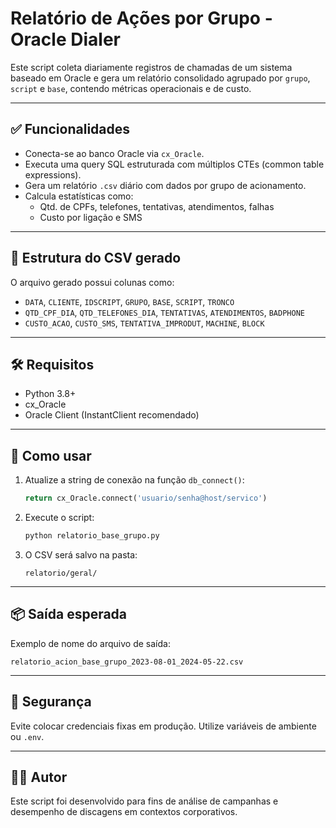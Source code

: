 # Relatório de Ações por Grupo - Oracle Dialer

Este script coleta diariamente registros de chamadas de um sistema baseado em Oracle e gera um relatório consolidado agrupado por `grupo`, `script` e `base`, contendo métricas operacionais e de custo.

---

## ✅ Funcionalidades

- Conecta-se ao banco Oracle via `cx_Oracle`.
- Executa uma query SQL estruturada com múltiplos CTEs (common table expressions).
- Gera um relatório `.csv` diário com dados por grupo de acionamento.
- Calcula estatísticas como:
  - Qtd. de CPFs, telefones, tentativas, atendimentos, falhas
  - Custo por ligação e SMS

---

## 🧾 Estrutura do CSV gerado

O arquivo gerado possui colunas como:

- `DATA`, `CLIENTE`, `IDSCRIPT`, `GRUPO`, `BASE`, `SCRIPT`, `TRONCO`
- `QTD_CPF_DIA`, `QTD_TELEFONES_DIA`, `TENTATIVAS`, `ATENDIMENTOS`, `BADPHONE`
- `CUSTO_ACAO`, `CUSTO_SMS`, `TENTATIVA_IMPRODUT`, `MACHINE`, `BLOCK`

---

## 🛠️ Requisitos

- Python 3.8+
- cx_Oracle
- Oracle Client (InstantClient recomendado)

---

## 🚀 Como usar

1. Atualize a string de conexão na função `db_connect()`:
   ```python
   return cx_Oracle.connect('usuario/senha@host/servico')
   ```

2. Execute o script:
   ```bash
   python relatorio_base_grupo.py
   ```

3. O CSV será salvo na pasta:
   ```
   relatorio/geral/
   ```

---

## 📦 Saída esperada

Exemplo de nome do arquivo de saída:
```
relatorio_acion_base_grupo_2023-08-01_2024-05-22.csv
```

---

## 🔐 Segurança

Evite colocar credenciais fixas em produção. Utilize variáveis de ambiente ou `.env`.

---

## 👨‍💻 Autor

Este script foi desenvolvido para fins de análise de campanhas e desempenho de discagens em contextos corporativos.
